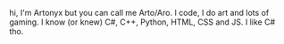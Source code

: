 hi, I'm Artonyx but you can call me Arto/Aro. I code, I do art and lots of gaming.
I know (or knew) C#, C++, Python, HTML, CSS and JS. I like C# tho.

<!---
Artonyx/Artonyx is a ✨ special ✨ repository because its `README.md` (this file) appears on your GitHub profile.
You can click the Preview link to take a look at your changes.
--->
